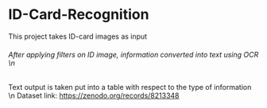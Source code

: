 # ID-Card-Recognition
This project takes ID-card images as input
###### After applying filters on ID image, information converted into text using OCR \n
Text output is taken put into a table with respect to the type of information \n
Dataset link: https://zenodo.org/records/8213348
